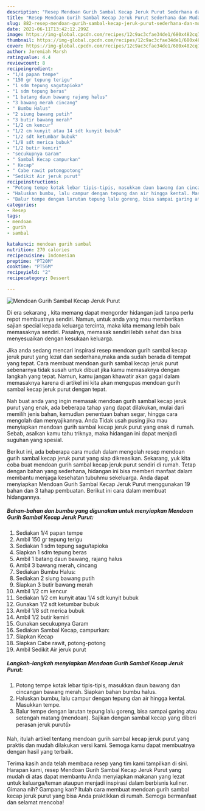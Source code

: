 ```yaml
---
description: "Resep Mendoan Gurih Sambal Kecap Jeruk Purut Sederhana dan Mudah Dibuat"
title: "Resep Mendoan Gurih Sambal Kecap Jeruk Purut Sederhana dan Mudah Dibuat"
slug: 882-resep-mendoan-gurih-sambal-kecap-jeruk-purut-sederhana-dan-mudah-dibuat
date: 2021-06-11T13:42:12.299Z
image: https://img-global.cpcdn.com/recipes/12c9ac3cfae34de1/680x482cq70/mendoan-gurih-sambal-kecap-jeruk-purut-foto-resep-utama.jpg
thumbnail: https://img-global.cpcdn.com/recipes/12c9ac3cfae34de1/680x482cq70/mendoan-gurih-sambal-kecap-jeruk-purut-foto-resep-utama.jpg
cover: https://img-global.cpcdn.com/recipes/12c9ac3cfae34de1/680x482cq70/mendoan-gurih-sambal-kecap-jeruk-purut-foto-resep-utama.jpg
author: Jeremiah Marsh
ratingvalue: 4.4
reviewcount: 8
recipeingredient:
- "1/4 papan tempe"
- "150 gr tepung terigu"
- "1 sdm tepung sagutapioka"
- "1 sdm tepung beras"
- "1 batang daun bawang rajang halus"
- "3 bawang merah cincang"
- " Bumbu Halus"
- "2 siung bawang putih"
- "3 butir bawang merah"
- "1/2 cm kencur"
- "1/2 cm kunyit atau 14 sdt kunyit bubuk"
- "1/2 sdt ketumbar bubuk"
- "1/8 sdt merica bubuk"
- "1/2 butir kemiri"
- "secukupnya Garam"
- " Sambal Kecap campurkan"
- " Kecap"
- " Cabe rawit potongpotong"
- "Sedikit Air jeruk purut"
recipeinstructions:
- "Potong tempe kotak lebar tipis-tipis, masukkan daun bawang dan cincangan bawang merah. Siapkan bahan bumbu halus."
- "Haluskan bumbu, lalu campur dengan tepung dan air hingga kental. Masukkan tempe."
- "Balur tempe dengan larutan tepung lalu goreng, bisa sampai garing atau setengah matang (mendoan). Sajikan dengan sambal kecap yang diberi perasan jeruk purut👍"
categories:
- Resep
tags:
- mendoan
- gurih
- sambal

katakunci: mendoan gurih sambal 
nutrition: 270 calories
recipecuisine: Indonesian
preptime: "PT20M"
cooktime: "PT56M"
recipeyield: "2"
recipecategory: Dessert

---
```



![Mendoan Gurih Sambal Kecap Jeruk Purut](https://img-global.cpcdn.com/recipes/12c9ac3cfae34de1/680x482cq70/mendoan-gurih-sambal-kecap-jeruk-purut-foto-resep-utama.jpg)

Di era  sekarang , kita memang dapat mengorder hidangan jadi tanpa perlu repot membuatnya sendiri. Namun, untuk anda yang mau memberikan sajian special kepada keluarga tercinta, maka kita memang lebih baik memasaknya sendiri. Pasalnya, memasak sendiri lebih sehat dan bisa menyesuaikan dengan kesukaan keluarga.

Jika anda sedang mencari inspirasi resep mendoan gurih sambal kecap jeruk purut yang lezat dan sederhana,maka anda sudah berada di tempat yang tepat. Cara membuat mendoan gurih sambal kecap jeruk purut  sebenarnya tidak susah untuk dibuat jika kamu memasaknya dengan langkah yang tepat. Namun, kamu jangan khawatir akan gagal dalam memasaknya 
karena di artikel ini kita akan mengupas mendoan gurih sambal kecap jeruk purut dengan tepat.  



Nah buat anda yang ingin memasak mendoan gurih sambal kecap jeruk purut yang enak, ada beberapa tahap yang dapat dilakukan, mulai dari memilih jenis bahan, kemudian penentuan bahan segar, hingga cara mengolah dan menyajikannya. Anda Tidak usah pusing jika mau menyiapkan mendoan gurih sambal kecap jeruk purut yang enak di rumah. Sebab, asalkan kamu  tahu triknya, maka hidangan ini dapat menjadi suguhan yang spesial.

Berikut ini, ada beberapa cara mudah dalam mengolah resep mendoan gurih sambal kecap jeruk purut yang siap dikreasikan. Sekarang, yuk kita coba buat mendoan gurih sambal kecap jeruk purut sendiri di rumah. Tetap dengan bahan yang sederhana, hidangan ini bisa memberi manfaat dalam membantu menjaga kesehatan tubuhmu sekeluarga. Anda dapat menyiapkan Mendoan Gurih Sambal Kecap Jeruk Purut menggunakan 19 bahan dan 3 tahap pembuatan. Berikut ini cara dalam membuat hidangannya.

<!--inarticleads1-->

##### Bahan-bahan dan bumbu yang digunakan untuk menyiapkan Mendoan Gurih Sambal Kecap Jeruk Purut:

1. Sediakan 1/4 papan tempe
1. Ambil 150 gr tepung terigu
1. Sediakan 1 sdm tepung sagu/tapioka
1. Siapkan 1 sdm tepung beras
1. Ambil 1 batang daun bawang, rajang halus
1. Ambil 3 bawang merah, cincang
1. Sediakan  Bumbu Halus:
1. Sediakan 2 siung bawang putih
1. Siapkan 3 butir bawang merah
1. Ambil 1/2 cm kencur
1. Sediakan 1/2 cm kunyit atau 1/4 sdt kunyit bubuk
1. Gunakan 1/2 sdt ketumbar bubuk
1. Ambil 1/8 sdt merica bubuk
1. Ambil 1/2 butir kemiri
1. Gunakan secukupnya Garam
1. Sediakan  Sambal Kecap, campurkan:
1. Siapkan  Kecap
1. Siapkan  Cabe rawit, potong-potong
1. Ambil Sedikit Air jeruk purut




<!--inarticleads2-->

##### Langkah-langkah menyiapkan Mendoan Gurih Sambal Kecap Jeruk Purut:

1. Potong tempe kotak lebar tipis-tipis, masukkan daun bawang dan cincangan bawang merah. Siapkan bahan bumbu halus.
1. Haluskan bumbu, lalu campur dengan tepung dan air hingga kental. Masukkan tempe.
1. Balur tempe dengan larutan tepung lalu goreng, bisa sampai garing atau setengah matang (mendoan). Sajikan dengan sambal kecap yang diberi perasan jeruk purut👍




Nah, itulah artikel tentang  mendoan gurih sambal kecap jeruk purut  yang praktis dan mudah dilakukan versi kami. Semoga kamu dapat membuatnya dengan hasil yang terbaik. 

Terima kasih anda telah membaca resep yang tim kami tampilkan di sini. Harapan kami, resep  Mendoan Gurih Sambal Kecap Jeruk Purut yang mudah di atas dapat membantu Anda menyiapkan makanan yang lezat untuk keluarga/teman ataupun menjadi inspirasi dalam berbisnis kuliner. Gimana nih? Gampang kan? Itulah cara membuat mendoan gurih sambal kecap jeruk purut yang bisa Anda praktikkan di rumah. Semoga bermanfaat dan selamat mencoba!

